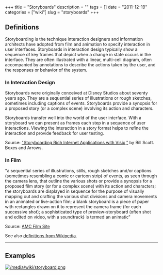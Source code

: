 +++
title = "Storyboards"
description = ""
tags = []
date = "2011-12-19"
categories = ["wiki"]
slug = "storyboards"
+++


 

<h2 id="toc0">Definitions</h2>
<p>Storyboarding is the technique interaction designers and information architects have adopted from film and animation to specify interaction in user interfaces. Storyboards in interaction design typically show a sequence of key frames that depict when a change in state occurs in the interface. They are often illustrated with a linear, multi-cell diagram, often accompanied by annotations to describe the actions taken by the user, and the responses or behavior of the system.</p>


<h3 id="toc1">In Interaction Design</h3>
<p>Storyboards were originally conceived at Disney Studios about seventy years ago. They are a sequential series of illustrations or rough sketches, sometimes including captions of events. Storyboards provide a synopsis for a proposed story (or a complex scene) involving its action and characters.</p>

<p>Storyboards transfer well into the world of the user interface. With a storyboard we can present as frames each step in a sequence of user interactions. Viewing the interaction in a story format helps to refine the interaction and provide feedback for user testing.</p>

<p>Source: <a href="http://www.boxesandarrows.com/view/storyboarding_rich_internet_applications_with_visio">&quot;Storyboarding Rich Internet Applications with Visio,&quot;</a> by Bill Scott. Boxes and Arrows.</p>


<h3 id="toc2">In Film</h3>
<p>&quot;a sequential series of illustrations, stills, rough sketches and/or captions (sometimes resembling a comic or cartoon strip) of events, as seen through the camera lens, that outline the various shots or provide a synopsis for a proposed film story (or for a complex scene) with its action and characters; the storyboards are displayed in sequence for the purpose of visually mapping out and crafting the various shot divisions and camera movements in an animated or live-action film; a blank storyboard is a piece of paper with rectangles drawn on it to represent the camera frame (for each successive shot); a sophisticated type of preview-storyboard (often shot and edited on video, with a soundtrack) is termed an animatic&quot;</p>

<p>Source: <a href="http://filmsite.org/filmterms18.html">AMC Film Site</a></p>

<p>See also <a href="http://en.wikipedia.org/wiki/Storyboard">definitions from Wikipedia</a>.</p>

<hr />

<h2 id="toc3">Examples</h2>
<p><a href="/media/wiki/storyboard.png" title="/media/wiki/storyboard.png"><img src="/media/wiki/storyboard.png" alt="/media/wiki/storyboard.png" title="/media/wiki/storyboard.png" /></a></p>



